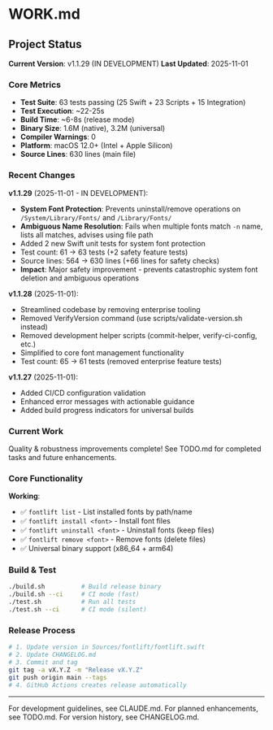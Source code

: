 # WORK.md
<!-- this_file: WORK.md -->

## Project Status

**Current Version**: v1.1.29 (IN DEVELOPMENT)
**Last Updated**: 2025-11-01

### Core Metrics

- **Test Suite**: 63 tests passing (25 Swift + 23 Scripts + 15 Integration)
- **Test Execution**: ~22-25s
- **Build Time**: ~6-8s (release mode)
- **Binary Size**: 1.6M (native), 3.2M (universal)
- **Compiler Warnings**: 0
- **Platform**: macOS 12.0+ (Intel + Apple Silicon)
- **Source Lines**: 630 lines (main file)

### Recent Changes

**v1.1.29** (2025-11-01 - IN DEVELOPMENT):
- **System Font Protection**: Prevents uninstall/remove operations on `/System/Library/Fonts/` and `/Library/Fonts/`
- **Ambiguous Name Resolution**: Fails when multiple fonts match `-n` name, lists all matches, advises using file path
- Added 2 new Swift unit tests for system font protection
- Test count: 61 → 63 tests (+2 safety feature tests)
- Source lines: 564 → 630 lines (+66 lines for safety checks)
- **Impact**: Major safety improvement - prevents catastrophic system font deletion and ambiguous operations

**v1.1.28** (2025-11-01):
- Streamlined codebase by removing enterprise tooling
- Removed VerifyVersion command (use scripts/validate-version.sh instead)
- Removed development helper scripts (commit-helper, verify-ci-config, etc.)
- Simplified to core font management functionality
- Test count: 65 → 61 tests (removed enterprise feature tests)

**v1.1.27** (2025-11-01):
- Added CI/CD configuration validation
- Enhanced error messages with actionable guidance
- Added build progress indicators for universal builds

### Current Work

Quality & robustness improvements complete! See TODO.md for completed tasks and future enhancements.

### Core Functionality

**Working**:
- ✅ `fontlift list` - List installed fonts by path/name
- ✅ `fontlift install <font>` - Install font files
- ✅ `fontlift uninstall <font>` - Uninstall fonts (keep files)
- ✅ `fontlift remove <font>` - Remove fonts (delete files)
- ✅ Universal binary support (x86_64 + arm64)

### Build & Test

```bash
./build.sh          # Build release binary
./build.sh --ci     # CI mode (fast)
./test.sh           # Run all tests
./test.sh --ci      # CI mode (silent)
```

### Release Process

```bash
# 1. Update version in Sources/fontlift/fontlift.swift
# 2. Update CHANGELOG.md
# 3. Commit and tag
git tag -a vX.Y.Z -m "Release vX.Y.Z"
git push origin main --tags
# 4. GitHub Actions creates release automatically
```

---

For development guidelines, see CLAUDE.md.
For planned enhancements, see TODO.md.
For version history, see CHANGELOG.md.
